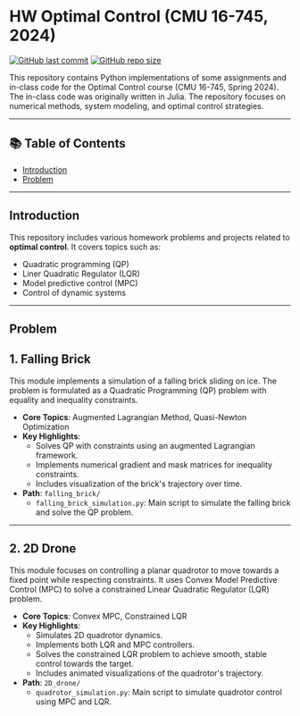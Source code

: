 # HW Optimal Control (CMU 16-745, 2024)

[![GitHub last commit](https://img.shields.io/github/last-commit/CortexSphere/HW_Optimal-Control-CMU-16-745-2024)](https://github.com/CortexSphere/HW_Optimal-Control-CMU-16-745-2024/commits/main)
[![GitHub repo size](https://img.shields.io/github/repo-size/CortexSphere/HW_Optimal-Control-CMU-16-745-2024)](https://github.com/CortexSphere/HW_Optimal-Control-CMU-16-745-2024)

This repository contains Python implementations of some assignments and in-class code for the Optimal Control course (CMU 16-745, Spring 2024). The in-class code was originally written in Julia. The repository focuses on numerical methods, system modeling, and optimal control strategies.

---

## 📚 Table of Contents

- [Introduction](#introduction)
- [Problem](#Problem)
---

## Introduction

This repository includes various homework problems and projects related to **optimal control**. It covers topics such as:
- Quadratic programming (QP)
- Liner Quadratic Regulator (LQR)
- Model predictive control (MPC)
- Control of dynamic systems

---

## Problem

## 1. Falling Brick
This module implements a simulation of a falling brick sliding on ice. The problem is formulated as a Quadratic Programming (QP) problem with equality and inequality constraints. 

- **Core Topics**: Augmented Lagrangian Method, Quasi-Newton Optimization
- **Key Highlights**:
  - Solves QP with constraints using an augmented Lagrangian framework.
  - Implements numerical gradient and mask matrices for inequality constraints.
  - Includes visualization of the brick's trajectory over time.
- **Path**: `falling_brick/`
  - `falling_brick_simulation.py`: Main script to simulate the falling brick and solve the QP problem.

---

## 2. 2D Drone
This module focuses on controlling a planar quadrotor to move towards a fixed point while respecting constraints. It uses Convex Model Predictive Control (MPC) to solve a constrained Linear Quadratic Regulator (LQR) problem.

- **Core Topics**: Convex MPC, Constrained LQR
- **Key Highlights**:
  - Simulates 2D quadrotor dynamics.
  - Implements both LQR and MPC controllers.
  - Solves the constrained LQR problem to achieve smooth, stable control towards the target.
  - Includes animated visualizations of the quadrotor's trajectory.
- **Path**: `2D_drone/`
  - `quadrotor_simulation.py`: Main script to simulate quadrotor control using MPC and LQR.

